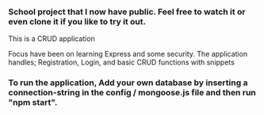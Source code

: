 ### School project that I now have public. Feel free to watch it or even clone it if you like to try it out.

This is a CRUD application

Focus have been on learning Express and some security.
The application handles; Registration, Login, and basic CRUD functions with snippets

### To run the application, Add your own database by inserting a connection-string in the config / mongoose.js file and then run "npm start".
